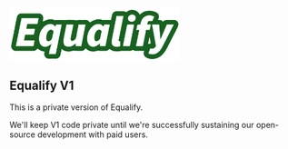 <img src="logo.svg" alt="Equalify Logo" width="300">

## Equalify V1

This is a private version of Equalify.

We'll keep V1 code private until we're successfully sustaining our open-source development with paid users.
